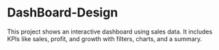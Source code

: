 # DashBoard-Design
This project shows an interactive dashboard using sales data. It includes KPIs like sales, profit, and growth with filters, charts, and a summary.
